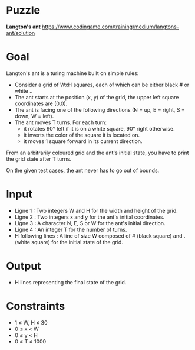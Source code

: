 # Puzzle
**Langton's ant** https://www.codingame.com/training/medium/langtons-ant/solution

# Goal
Langton's ant is a turing machine built on simple rules:
* Consider a grid of WxH squares, each of which can be either black # or white ..
* The ant starts at the position (x, y) of the grid, the upper left square coordinates are (0,0).
* The ant is facing one of the following directions (N = up, E = right, S = down, W = left).
* The ant moves T turns. For each turn:
    * it rotates 90° left if it is on a white square, 90° right otherwise.
    * it inverts the color of the square it is located on.
    * it moves 1 square forward in its current direction.

From an arbitrarily coloured grid and the ant's initial state, you have to print the grid state after T turns.

On the given test cases, the ant never has to go out of bounds.

# Input
* Ligne 1 : Two integers W and H for the width and height of the grid.
* Ligne 2 : Two integers x and y for the ant's initial coordinates.
* Ligne 3 : A character N, E, S or W for the ant's initial direction.
* Ligne 4 : An integer T for the number of turns.
* H following lines : A line of size W composed of # (black square) and . (white square) for the initial state of the grid.

# Output
* H lines representing the final state of the grid.

# Constraints
* 1 ≤ W, H ≤ 30
* 0 ≤ x < W
* 0 ≤ y < H
* 0 ≤ T ≤ 1000

